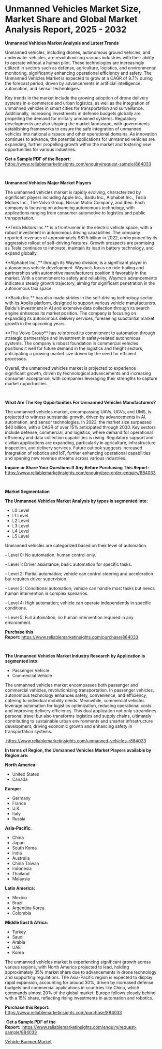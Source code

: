 <p><h1>Unmanned Vehicles Market Size, Market Share and Global Market Analysis Report, 2025 - 2032</h1></p><p><strong>Unmanned Vehicles Market Analysis and Latest Trends</strong></p>
<p><p>Unmanned vehicles, including drones, autonomous ground vehicles, and underwater vehicles, are revolutionizing various industries with their ability to operate without a human pilot. These technologies are increasingly utilized in sectors such as defense, agriculture, logistics, and environmental monitoring, significantly enhancing operational efficiency and safety. The Unmanned Vehicles Market is expected to grow at a CAGR of 9.7% during the forecast period, driven by advancements in artificial intelligence, automation, and sensor technologies.</p><p>Key trends in the market include the growing adoption of drone delivery systems in e-commerce and urban logistics, as well as the integration of unmanned vehicles in smart cities for transportation and surveillance. Additionally, increasing investments in defense budgets globally are propelling the demand for military unmanned systems. Regulatory developments are also shaping the market landscape, with governments establishing frameworks to ensure the safe integration of unmanned vehicles into national airspace and other operational domains. As innovation continues to advance, the potential applications for unmanned vehicles are expanding, further propelling growth within the market and fostering new opportunities for various industries.</p></p>
<p><strong>Get a Sample PDF of the Report:&nbsp;</strong> <a href="https://www.reliablemarketinsights.com/enquiry/request-sample/884033?utm_campaign=2538&utm_medium=2&utm_source=Github&utm_content=ia&utm_term=30032025&utm_id=unmanned-vehicles">https://www.reliablemarketinsights.com/enquiry/request-sample/884033</a></p>
<p>&nbsp;</p>
<p><strong>Unmanned Vehicles Major Market Players</strong></p>
<p><p>The unmanned vehicles market is rapidly evolving, characterized by significant players including Apple Inc., Baidu Inc., Alphabet Inc., Tesla Motors Inc., The Volvo Group, Nissan Motor Company, and Ibeo. Each company is focusing on advancing autonomous technology, with applications ranging from consumer automotive to logistics and public transportation.</p><p>**Tesla Motors Inc.** is a frontrunner in the electric vehicle space, with a robust investment in autonomous driving capabilities. The company reported revenues of approximately $81.5 billion in 2022, underpinned by its aggressive rollout of self-driving features. Growth prospects are promising as Tesla continues to innovate, maintain its lead in battery technology, and expand globally.</p><p>**Alphabet Inc.,** through its Waymo division, is a significant player in autonomous vehicle development. Waymo’s focus on ride-hailing and partnerships with automotive manufacturers position it favorably in the market. With a commitment to safety and reliability, Waymo’s advancements indicate a steady growth trajectory, aiming for significant penetration in the autonomous taxi space.</p><p>**Baidu Inc.** has also made strides in the self-driving technology sector with its Apollo platform, designed to support various vehicle manufacturers. Baidu's investment in AI and extensive data collection through its search engine enhances its market position. The company is focusing on expanding its autonomous delivery services, foreseeing substantial market growth in the upcoming years.</p><p>**The Volvo Group** has reinforced its commitment to automation through strategic partnerships and investment in safety-related autonomous systems. The company's robust foundation in commercial vehicles positions it well for future demand in the logistics and freight sectors, anticipating a growing market size driven by the need for efficient processes.</p><p>Overall, the unmanned vehicles market is projected to experience significant growth, driven by technological advancements and increasing consumer acceptance, with companies leveraging their strengths to capture market opportunities.</p></p>
<p>&nbsp;</p>
<p><strong>What Are The Key Opportunities For Unmanned Vehicles Manufacturers?</strong></p>
<p><p>The unmanned vehicles market, encompassing UAVs, UGVs, and UMS, is projected to witness substantial growth, driven by advancements in AI, automation, and sensor technologies. In 2023, the market size surpassed $40 billion, with a CAGR of over 15% anticipated through 2030. Key sectors include defense, commercial, and logistics, where demand for operational efficiency and data collection capabilities is rising. Regulatory support and civilian applications are expanding, particularly in agriculture, infrastructure inspection, and delivery services. Future outlook suggests increased integration of robotics and IoT, further enhancing operational capabilities and opening new revenue streams across various industries.</p></p>
<p><strong>Inquire or Share Your Questions If Any Before Purchasing This Report:</strong> <a href="https://www.reliablemarketinsights.com/enquiry/pre-order-enquiry/884033?utm_campaign=2538&utm_medium=2&utm_source=Github&utm_content=ia&utm_term=30032025&utm_id=unmanned-vehicles">https://www.reliablemarketinsights.com/enquiry/pre-order-enquiry/884033</a></p>
<p>&nbsp;</p>
<p><strong>Market Segmentation</strong></p>
<p><strong>The Unmanned Vehicles Market Analysis by types is segmented into:</strong></p>
<p><ul><li>L0 Level</li><li>L1 Level</li><li>L2 Level</li><li>L3 Level</li><li>L4 Level</li><li>L5 Level</li></ul></p>
<p><p>Unmanned vehicles are categorized based on their level of automation. </p><p>- Level 0: No automation; human control only.</p><p>- Level 1: Driver assistance; basic automation for specific tasks.</p><p>- Level 2: Partial automation; vehicle can control steering and acceleration but requires driver supervision.</p><p>- Level 3: Conditional automation; vehicle can handle most tasks but needs human intervention in complex scenarios.</p><p>- Level 4: High automation; vehicle can operate independently in specific conditions.</p><p>- Level 5: Full automation; no human intervention required in any environment.</p></p>
<p><strong>Purchase this Report:&nbsp;</strong><a href="https://www.reliablemarketinsights.com/purchase/884033?utm_campaign=2538&utm_medium=2&utm_source=Github&utm_content=ia&utm_term=30032025&utm_id=unmanned-vehicles">https://www.reliablemarketinsights.com/purchase/884033</a></p>
<p>&nbsp;</p>
<p><strong>The Unmanned Vehicles Market Industry Research by Application is segmented into:</strong></p>
<p><ul><li>Passenger Vehicle</li><li>Commercial Vehicle</li></ul></p>
<p><p>The unmanned vehicles market encompasses both passenger and commercial vehicles, revolutionizing transportation. In passenger vehicles, autonomous technology enhances safety, convenience, and efficiency, catering to individual mobility needs. Meanwhile, commercial vehicles leverage automation for logistics optimization, reducing operational costs and improving delivery efficiency. This dual application not only streamlines personal travel but also transforms logistics and supply chains, ultimately contributing to sustainable urban environments and smarter infrastructure development, driving economic growth and enhancing safety in transportation systems.</p></p>
<p><a href="https://www.reliablemarketinsights.com/unmanned-vehicles-r884033?utm_campaign=2538&utm_medium=2&utm_source=Github&utm_content=ia&utm_term=30032025&utm_id=unmanned-vehicles">&nbsp;https://www.reliablemarketinsights.com/unmanned-vehicles-r884033</a></p>
<p><strong>In terms of Region, the Unmanned Vehicles Market Players available by Region are:</strong></p>
<p>
    <p> <strong> North America: </strong>
        <ul>
            <li>United States</li>
            <li>Canada</li>
        </ul>
        </p> 
    <p> <strong> Europe: </strong>
        <ul>
            <li>Germany</li>
            <li>France</li>
            <li>U.K.</li>
            <li>Italy</li>
            <li>Russia</li>
        </ul>
        </p> 
    <p> <strong> Asia-Pacific: </strong>
        <ul>
            <li>China</li>
            <li>Japan</li>
            <li>South Korea</li>
            <li>India</li>
            <li>Australia</li>
            <li>China Taiwan</li>
            <li>Indonesia</li>
            <li>Thailand</li>
            <li>Malaysia</li>
        </ul>
        </p> 
    <p> <strong> Latin America: </strong>
        <ul>
            <li>Mexico</li>
            <li>Brazil</li>
            <li>Argentina Korea</li>
            <li>Colombia</li>
        </ul>
        </p> 
    <p> <strong> Middle East & Africa: </strong>
        <ul>
            <li>Turkey</li>
            <li>Saudi</li>
            <li>Arabia</li>
            <li>UAE</li>
            <li>Korea</li>
        </ul>
    </p>
    </p>
<p><p>The unmanned vehicles market is experiencing significant growth across various regions, with North America projected to lead, holding approximately 35% market share due to advancements in drone technology and supporting regulations. The Asia-Pacific region is expected to display rapid expansion, accounting for around 30%, driven by increased defense budgets and commercial applications in countries like China, which commands almost 20% of the global market. Europe follows closely behind with a 15% share, reflecting rising investments in automation and robotics.</p></p>
<p><strong>Purchase this Report: </strong><a href="https://www.reliablemarketinsights.com/purchase/884033?utm_campaign=2538&utm_medium=2&utm_source=Github&utm_content=ia&utm_term=30032025&utm_id=unmanned-vehicles">https://www.reliablemarketinsights.com/purchase/884033</a></p>
<p>&nbsp;<strong>Get a Sample PDF of the Report:&nbsp;&nbsp;</strong><a href="https://www.reliablemarketinsights.com/enquiry/request-sample/884033?utm_campaign=2538&utm_medium=2&utm_source=Github&utm_content=ia&utm_term=30032025&utm_id=unmanned-vehicles">https://www.reliablemarketinsights.com/enquiry/request-sample/884033</a></p>
<p><strong></strong></p>
<p><p><a href="https://github.com/waverlyam689/Market-Research-Report-List-1/blob/main/vehicle-bumper-market.md?utm_campaign=2538&utm_medium=2&utm_source=Github&utm_content=ia&utm_term=30032025&utm_id=unmanned-vehicles">Vehicle Bumper Market</a></p></p>